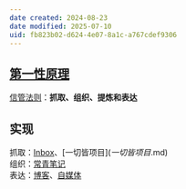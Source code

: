 ```yaml
---
date created: 2024-08-23
date modified: 2025-07-10
uid: fb823b02-d624-4e07-8a1c-a767cdef9306
---
```

## [第一性原理](第一性原理.md)

[信管法则](信管法则.md)：**抓取、组织、提炼和表达**

## 实现

抓取：[Inbox](Inbox.md)、[一切皆项目$](一切皆项目$.md)  
组织：[常青笔记](常青笔记.md)  
表达：[博客](博客.md)、[自媒体](自媒体.md)
